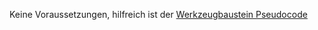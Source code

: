 Keine Voraussetzungen, hilfreich ist der [Werkzeugbaustein Pseudocode](https://bausteine-der-datenanalyse.github.io/w-pseudocode/Pseudocode.html)